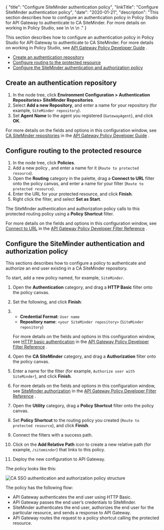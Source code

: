 {
"title": "Configure SiteMinder authentication policy",
"linkTitle": "Configure SiteMinder authentication policy",
"date": "2020-01-21",
"description": "This section describes how to configure an authentication policy in Policy Studio for API Gateway to authenticate to CA SiteMinder. For more details on working in Policy Studio, see \\n \\n \\n ."
}
﻿

This section describes how to configure an authentication policy in Policy Studio for API Gateway to authenticate to CA SiteMinder. For more details on working in Policy Studio, see
[API Gateway Policy Developer Guide](/bundle/APIGateway_77_PolicyDevGuide_allOS_en_HTML5/)
.

-   [Create an authentication repository](#Create)
-   [Configure routing to the protected resource](#Configur)
-   [Configure the SiteMinder authentication and authorization policy](#Configur2)

Create an authentication repository
-----------------------------------

1.  In the node tree, click **Environment Configuration > Authentication Repositories> SiteMinder Repositories**.
2.  Select **Add a new Repository**, and enter a name for your repository (for example, `SiteMinder repository`).
3.  Set **Agent Name** to the agent you registered (`GatewayAgent`), and click **OK**.

For more details on the fields and options in this configuration window, see
[CA SiteMinder repositories](/csh?context=603&product=prod-api-gateway-77)
in the
[API Gateway Policy Developer Guide](/bundle/APIGateway_77_PolicyDevGuide_allOS_en_HTML5/)
.

Configure routing to the protected resource
-------------------------------------------

1.  In the node tree, click **Policies**.
2.  Add a new policy , and enter a name for it (`Route to protected resource`).
3.  Open the **Routing** category in the palette, drag a **Connect to URL** filter onto the policy canvas, and enter a name for your filter (`Route to protected resource`).
4.  Enter the URL for your protected resource, and click **Finish**.
5.  Right click the filter, and select **Set as Start**.

The SiteMinder authentication and authorization policy calls to this protected routing policy using a **Policy Shortcut** filter.

For more details on the fields and options in this configuration window, see
[Connect to URL](/csh?context=502&product=prod-api-gateway-77)
in the
[API Gateway Policy Developer Filter Reference](/bundle/APIGateway_77_PolicyDevFilterReference_allOS_en_HTML5/)
.

Configure the SiteMinder authentication and authorization policy
----------------------------------------------------------------

This sections describes how to configure a policy to authenticate and authorize an end user existing in a CA SiteMinder repository.

To start, add a new policy named, for example, `SiteMinder`.

1.  Open the **Authentication** category, and drag a **HTTP Basic** filter onto the policy canvas.
2.  Set the following, and click **Finish**:
3.  -   **Credential Format**: `User name`
    -   **Repository name**: `<your SiteMinder repository>` (`SiteMinder repository`)

    For more details on the fields and options in this configuration window, see
    [HTTP basic authentication](/csh?context=506&product=prod-api-gateway-77)
    in the
    [API Gateway Policy Developer Filter Reference](/bundle/APIGateway_77_PolicyDevFilterReference_allOS_en_HTML5/)
    .

4.  Open the **CA SiteMinder** category, and drag a **Authorization** filter onto the policy canvas.
5.  Enter a name for the filter (for example, `Authorize user with SiteMinder`), and click **Finish**.
6.  For more details on the fields and options in this configuration window, see
    [SiteMinder authorization](/csh?context=516&product=prod-api-gateway-77)
    in the
    [API Gateway Policy Developer Filter Reference](/bundle/APIGateway_77_PolicyDevFilterReference_allOS_en_HTML5/)
    .
7.  Open the **Utility** category, drag a **Policy Shortcut** filter onto the policy canvas.
8.  Set **Policy Shortcut** to the routing policy you created (`Route to protected resource`), and click **Finish**.
9.  Connect the filters with a success path.
10. Click on the **Add Relative Path** icon to create a new relative path (for example, `/siteminder`) that links to this policy.
11. Deploy the new configuration to API Gateway.

The policy looks like this:

![CA SSO authentication and authorization policy structure](/Images/IntegrationGuides/auth_auth/sm_policy.png)

The policy has the following flow:

-   API Gateway authenticates the end user using HTTP Basic.
-   API Gateway passes the end user’s credentials to SiteMinder.
-   SiteMinder authenticates the end user, authorizes the end user for the particular resource, and sends a response to API Gateway.
-   API Gateway routes the request to a policy shortcut calling the protected resource.

